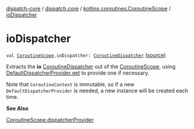 [dispatch-core](../../index.md) / [dispatch.core](../index.md) / [kotlinx.coroutines.CoroutineScope](index.md) / [ioDispatcher](./io-dispatcher.md)

# ioDispatcher

`val `[`CoroutineScope`](https://kotlin.github.io/kotlinx.coroutines/kotlinx-coroutines-core/kotlinx.coroutines/-coroutine-scope/index.html)`.ioDispatcher: `[`CoroutineDispatcher`](https://kotlin.github.io/kotlinx.coroutines/kotlinx-coroutines-core/kotlinx.coroutines/-coroutine-dispatcher/index.html) [(source)](https://github.com/RBusarow/Dispatch/tree/master/dispatch-core/src/main/java/dispatch/core/CoroutineScopeExt.kt#L42)

Extracts the **io** [CoroutineDispatcher](https://kotlin.github.io/kotlinx.coroutines/kotlinx-coroutines-core/kotlinx.coroutines/-coroutine-dispatcher/index.html) out of the [CoroutineScope](https://kotlin.github.io/kotlinx.coroutines/kotlinx-coroutines-core/kotlinx.coroutines/-coroutine-scope/index.html),
using [DefaultDispatcherProvider.get](../-default-dispatcher-provider/get.md) to provide one if necessary.

Note that `CoroutineContext` is immutable, so if a new `DefaultDispatcherProvider` is needed,
a new instance will be created each time.

**See Also**

[CoroutineScope.dispatcherProvider](dispatcher-provider.md)

